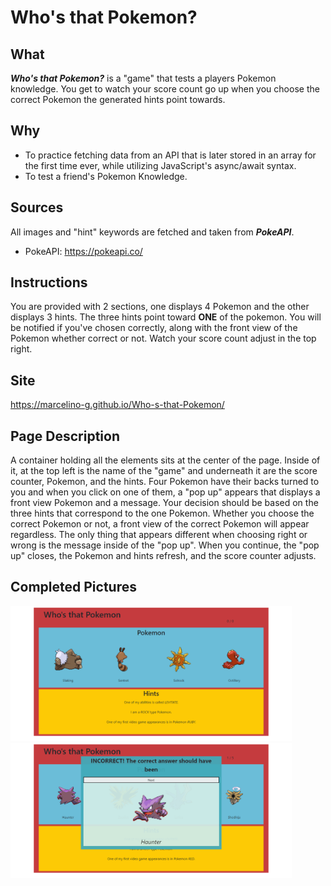 # Who's that Pokemon?

## What
 ***Who's that Pokemon?***  is a "game" that tests a players Pokemon knowledge. You get to watch your score count go up when you choose the correct Pokemon the generated hints point towards.
 
## Why
- To practice fetching data from an API that is later stored in an array for the first time ever, while utilizing JavaScript's async/await syntax.
- To test a friend's Pokemon Knowledge. 
 
## Sources
All images and "hint" keywords are fetched and taken from ***PokeAPI***.
- PokeAPI: https://pokeapi.co/

## Instructions
You are provided with 2 sections, one displays 4 Pokemon and the other displays 3 hints. The three hints point toward **ONE** of the pokemon. You will be notified if you've chosen correctly, along with the front view of the Pokemon whether correct or not. Watch your score count adjust in the top right.

## Site
https://marcelino-g.github.io/Who-s-that-Pokemon/
 
## Page Description
 A container holding all the elements sits at the center of the page. Inside of it, at the top left is the name of the "game" and underneath it are the score counter, Pokemon, and the hints. Four Pokemon have their backs turned to you and when you click on one of them, a "pop up" appears that displays a front view Pokemon and a message. Your decision should be based on the three hints that correspond to the one Pokemon. Whether you choose the correct Pokemon or not, a front view of the correct Pokemon will appear regardless. The only thing that appears different when choosing right or wrong is the message inside of the "pop up". When you continue, the "pop up" closes, the Pokemon and hints refresh, and the score counter adjusts.
 
## Completed Pictures

<img width="450" src="./Completed%20pics/finishedPic.png" />
<img width="450" src="./Completed%20pics/finishedPic2.png" />
 

